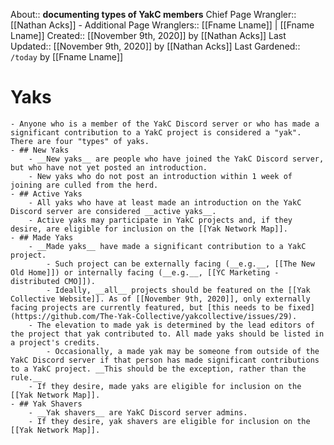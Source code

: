 About:: __documenting types of YakC members__
Chief Page Wrangler:: [[Nathan Acks]]
    - Additional Page Wranglers:: [[Fname Lname]] | [[Fname Lname]]
Created:: [[November 9th, 2020]] by [[Nathan Acks]]
Last Updated:: [[November 9th, 2020]] by [[Nathan Acks]]
Last Gardened:: `/today` by [[Fname Lname]]
# Yaks
    - Anyone who is a member of the YakC Discord server or who has made a significant contribution to a YakC project is considered a "yak". There are four "types" of yaks.
    - ## New Yaks
        - __New yaks__ are people who have joined the YakC Discord server, but who have not yet posted an introduction.
        - New yaks who do not post an introduction within 1 week of joining are culled from the herd.
    - ## Active Yaks
        - All yaks who have at least made an introduction on the YakC Discord server are considered __active yaks__.
        - Active yaks may participate in YakC projects and, if they desire, are eligible for inclusion on the [[Yak Network Map]].
    - ## Made Yaks
        - __Made yaks__ have made a significant contribution to a YakC project.
            - Such project can be externally facing (__e.g.__, [[The New Old Home]]) or internally facing (__e.g.__, [[YC Marketing - distributed CMO]]).
            - Ideally, __all__ projects should be featured on the [[Yak Collective Website]]. As of [[November 9th, 2020]], only externally facing projects are currently featured, but [this needs to be fixed](https://github.com/The-Yak-Collective/yakcollective/issues/29).
        - The elevation to made yak is determined by the lead editors of the project that yak contributed to. All made yaks should be listed in a project's credits.
            - Occasionally, a made yak may be someone from outside of the YakC Discord server if that person has made significant contributions to a YakC project. __This should be the exception, rather than the rule.__
        - If they desire, made yaks are eligible for inclusion on the [[Yak Network Map]].
    - ## Yak Shavers
        - __Yak shavers__ are YakC Discord server admins.
        - If they desire, yak shavers are eligible for inclusion on the [[Yak Network Map]].
